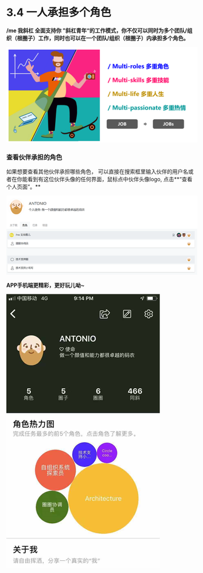 # 3.4 一人承担多个角色

**/me 我斜杠 全面支持你 ”斜杠青年“的工作模式，你不仅可以同时为多个团队/组织（根圈子）工作，同时也可以在一个团队/组织（根圈子）内承担多个角色。**​

![](../../.gitbook/assets/3-5-1.png)

### 查看伙伴承担的角色

如果想要查看其他伙伴承担哪些角色， 可以直接在搜索框里输入伙伴的用户名或者在你能看到有这位伙伴头像的任何界面，鼠标点中伙伴头像logo, 点击**“查看个人页面”。**

![&#x4E2A;&#x4EBA;&#x9875;&#x9762;&#x89D2;&#x8272;&#x5217;&#x8868;](../../.gitbook/assets/3-5-2.png)

**APP手机端更精彩，更好玩儿呦~**

![&#x79FB;&#x52A8;&#x7AEF;&#x4E2A;&#x4EBA;&#x9875;&#x9762;](../../.gitbook/assets/3-5-3.png)

